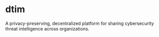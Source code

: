 # dtim
A privacy-preserving, decentralized platform for sharing cybersecurity threat intelligence across organizations.
